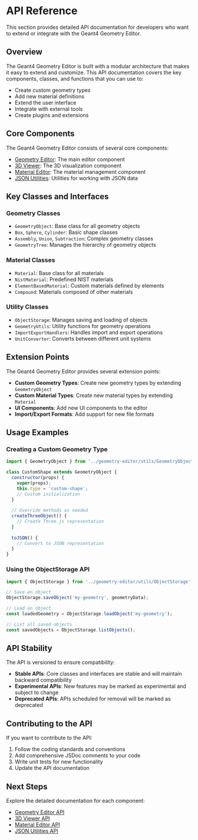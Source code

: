 # API Reference

This section provides detailed API documentation for developers who want to extend or integrate with the Geant4 Geometry Editor.

## Overview

The Geant4 Geometry Editor is built with a modular architecture that makes it easy to extend and customize. This API documentation covers the key components, classes, and functions that you can use to:

- Create custom geometry types
- Add new material definitions
- Extend the user interface
- Integrate with external tools
- Create plugins and extensions

## Core Components

The Geant4 Geometry Editor consists of several core components:

- [Geometry Editor](geometry-editor.md): The main editor component
- [3D Viewer](viewer3d.md): The 3D visualization component
- [Material Editor](material-editor.md): The material management component
- [JSON Utilities](json-utilities.md): Utilities for working with JSON data

## Key Classes and Interfaces

### Geometry Classes

- `GeometryObject`: Base class for all geometry objects
- `Box`, `Sphere`, `Cylinder`: Basic shape classes
- `Assembly`, `Union`, `Subtraction`: Complex geometry classes
- `GeometryTree`: Manages the hierarchy of geometry objects

### Material Classes

- `Material`: Base class for all materials
- `NistMaterial`: Predefined NIST materials
- `ElementBasedMaterial`: Custom materials defined by elements
- `Compound`: Materials composed of other materials

### Utility Classes

- `ObjectStorage`: Manages saving and loading of objects
- `GeometryUtils`: Utility functions for geometry operations
- `ImportExportHandlers`: Handles import and export operations
- `UnitConverter`: Converts between different unit systems

## Extension Points

The Geant4 Geometry Editor provides several extension points:

- **Custom Geometry Types**: Create new geometry types by extending `GeometryObject`
- **Custom Material Types**: Create new material types by extending `Material`
- **UI Components**: Add new UI components to the editor
- **Import/Export Formats**: Add support for new file formats

## Usage Examples

### Creating a Custom Geometry Type

```javascript
import { GeometryObject } from '../geometry-editor/utils/GeometryObject';

class CustomShape extends GeometryObject {
  constructor(props) {
    super(props);
    this.type = 'custom-shape';
    // Custom initialization
  }
  
  // Override methods as needed
  createThreeObject() {
    // Create Three.js representation
  }
  
  toJSON() {
    // Convert to JSON representation
  }
}
```

### Using the ObjectStorage API

```javascript
import { ObjectStorage } from '../geometry-editor/utils/ObjectStorage';

// Save an object
ObjectStorage.saveObject('my-geometry', geometryData);

// Load an object
const loadedGeometry = ObjectStorage.loadObject('my-geometry');

// List all saved objects
const savedObjects = ObjectStorage.listObjects();
```

## API Stability

The API is versioned to ensure compatibility:

- **Stable APIs**: Core classes and interfaces are stable and will maintain backward compatibility
- **Experimental APIs**: New features may be marked as experimental and subject to change
- **Deprecated APIs**: APIs scheduled for removal will be marked as deprecated

## Contributing to the API

If you want to contribute to the API:

1. Follow the coding standards and conventions
2. Add comprehensive JSDoc comments to your code
3. Write unit tests for new functionality
4. Update the API documentation

## Next Steps

Explore the detailed documentation for each component:

- [Geometry Editor API](geometry-editor.md)
- [3D Viewer API](viewer3d.md)
- [Material Editor API](material-editor.md)
- [JSON Utilities API](json-utilities.md)
